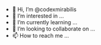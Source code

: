 - 👋 Hi, I’m @codexmirabilis
- 👀 I’m interested in ...
- 🌱 I’m currently learning ...
- 💞️ I’m looking to collaborate on ...
- 📫 How to reach me ...

<!---
codexmirabilis/codexmirabilis is a ✨ special ✨ repository because its `README.md` (this file) appears on your GitHub profile.
You can click the Preview link to take a look at your changes.
--->
